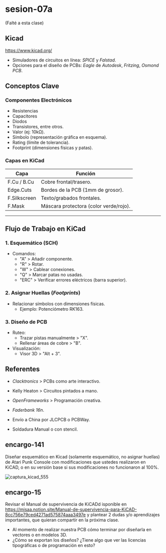 # sesion-07a

(Falté a esta clase)

## Kicad

<https://www.kicad.org/>

* Simuladores de circuitos en línea: _SPICE_ y _Falstad_.
* Opciones para el diseño de PCBs: _Eagle_ de _Autodesk_, _Fritzing_, _Osmond PCB_.

## Conceptos Clave  

### Componentes Electrónicos  

* Resistencias
* Capacitores
* Diodos
* Transistores, entre otros.
* Valor (ej: 10kΩ).  
* Símbolo (representación gráfica en esquema).  
* Rating (límite de tolerancia).  
* Footprint (dimensiones físicas y patas).  

### Capas en KiCad  

| Capa               | Función                              |  
|--------------------|--------------------------------------|  
| F.Cu / B.Cu    | Cobre frontal/trasero.               |  
| Edge.Cuts        | Bordes de la PCB (1mm de grosor).    |  
| F.Silkscreen     | Texto/grabados frontales.            |  
| F.Mask           | Máscara protectora (color verde/rojo). |  

---

## Flujo de Trabajo en KiCad

### 1. Esquemático (SCH)

* Comandos:  
  * "A" > Añadir componente.  
  * "R" > Rotar.  
  * "W" > Cablear conexiones.  
  * "Q" > Marcar patas no usadas.
  * "ERC" > Verificar errores eléctricos (barra superior).  

### 2. Asignar Huellas (_Footprints_)  

* Relacionar símbolos con dimensiones físicas.  
  * Ejemplo: Potenciómetro RK163.  

### 3. Diseño de PCB  

* Ruteo:  
  * Trazar pistas manualmente > "X".  
  * Rellenar áreas de cobre > "B".  
* Visualización:  
  * Visor 3D > "Alt + 3".

## Referentes  

* _Clacktronics_ > PCBs como arte interactivo.

* Kelly Heaton > Circuitos pintados a mano.  
* _OpenFrameworks_ > Programación creativa.
* _Faderbank 16n_.
  
* Envío a China por JLCPCB o PCBWay.  
* Soldadura Manual o con stencil.  

## encargo-141

Diseñar esquemático en Kicad (solamente esquemático, no asignar huellas) de Atari Punk Console con modificaciones que ustedes realizaron en KiCAD, o en su versión base si sus modificaciones no funcionaron al 100%.

![captura_kicad_555](https://github.com/user-attachments/assets/85c5a317-4dde-4c81-86ee-ebef090c40d4)

## encargo-15

Revisar el Manual de supervivencia de KiCADd isponible en <https://misaa.notion.site/Manual-de-supervivencia-para-KiCAD-8cc756e79ced4271ad575874aaa3497e> y plantear 2 dudas y/o aprendizajes importantes, que quieran compartir en la próxima clase.

* Al momento de realizar nuestra PCB cómo terminar por diseñarla en vectores o en modelos 3D.
* ¿Cómo se exportan los diseños? ¿Tiene algo que ver las licencias tipográficas o de programación en esto?
